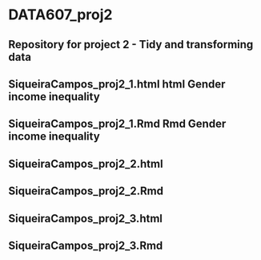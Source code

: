 # DATA607_proj2
## Repository for project 2 - Tidy and transforming data

## SiqueiraCampos_proj2_1.html   html Gender income inequality
## SiqueiraCampos_proj2_1.Rmd    Rmd  Gender income inequality
## SiqueiraCampos_proj2_2.html
## SiqueiraCampos_proj2_2.Rmd
## SiqueiraCampos_proj2_3.html
## SiqueiraCampos_proj2_3.Rmd
